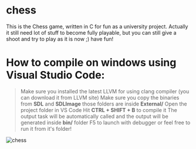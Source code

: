 # chess
This is the Chess game, written in C for fun as a university project. Actually it still need lot of stuff to become fully playable, but you can still give a shoot and try to play as it is now ;) have fun!

# How to compile on windows using Visual Studio Code:

> Make sure you installed the latest LLVM for using clang compiler (you can download it from LLVM site)
> Make sure you copy the binaries from **SDL** and **SDLImage** those folders are inside **External/**
> Open the project folder in VS Code
> Hit **CTRL + SHIFT + B** to compile it
> The output task will be automatically called and the output will be generated inside **bin/** folder
> F5 to launch with debugger or feel free to run it from it's folder!

![chess](https://user-images.githubusercontent.com/7602472/161291459-6f0a47d9-88bb-4b43-b320-9c73628ced95.png)
